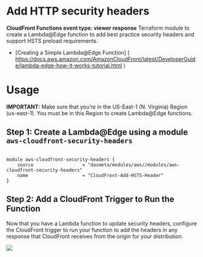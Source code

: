 # Add HTTP security headers
**CloudFront Functions event type: viewer response**
Terraform module to create a Lambda@Edge function to add best practice security headers and support HSTS preload requirements.

- [Creating a Simple Lambda@Edge Function] ( https://docs.aws.amazon.com/AmazonCloudFront/latest/DeveloperGuide/lambda-edge-how-it-works-tutorial.html )

# Usage

**IMPORTANT:** Make sure that you’re in the US-East-1 (N. Virginia) Region (us-east-1). You must be in this Region to create Lambda@Edge functions.

## Step 1: Create a Lambda@Edge using a module `aws-cloudfront-security-headers`

```hcl

module aws-cloudfront-security-headers {
    source                  = "dasmeta/modules/aws//modules/aws-cloudfront-security-headers"
    name                    = "CloudFront-Add-HSTS-Header"
}

```
## Step 2: Add a CloudFront Trigger to Run the Function
Now that you have a Lambda function to update security headers, configure the CloudFront trigger to run your function to add the headers in any response that CloudFront receives from the origin for your distribution.

![](https://github.com/dasmeta/terraform-aws-modules/blob/main/modules/aws-cloudfront-security-headers/cloudfront.gif)